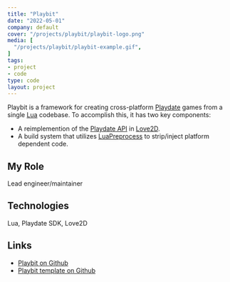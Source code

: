 ```yaml
---
title: "Playbit"
date: "2022-05-01"
company: default
cover: "/projects/playbit/playbit-logo.png"
media: [
  "/projects/playbit/playbit-example.gif",
]
tags:
- project
- code
type: code
layout: project
---
```


Playbit is a framework for creating cross-platform [Playdate](https://play.date/) games from a single [Lua](https://www.lua.org/) codebase. To accomplish this, it has two key components:
* A reimplemention of the [Playdate API](https://sdk.play.date/Inside%20Playdate.html) in [Love2D](https://love2d.org/).
* A build system that utilizes [LuaPreprocess](https://github.com/ReFreezed/LuaPreprocess/) to strip/inject platform dependent code.

## My Role
Lead engineer/maintainer

## Technologies
Lua, Playdate SDK, Love2D

## Links
* [Playbit on Github](https://github.com/GamesRightMeow/playbit)
* [Playbit template on Github](https://github.com/GamesRightMeow/playbit-template)